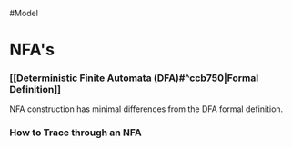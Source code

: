 #Model 
# NFA's

### [[Deterministic Finite Automata (DFA)#^ccb750|Formal Definition]]
NFA construction has minimal differences from the DFA formal definition.

### How to Trace through an NFA

